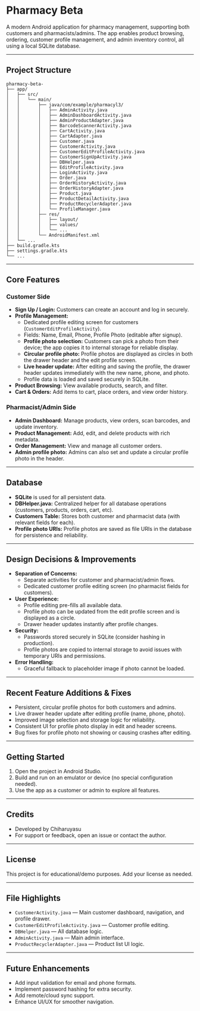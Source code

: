 # Pharmacy Beta

A modern Android application for pharmacy management, supporting both customers and pharmacists/admins. The app enables product browsing, ordering, customer profile management, and admin inventory control, all using a local SQLite database.

---

## Project Structure

```
pharmacy-beta-
├── app/
│   ├── src/
│   │   └── main/
│   │       ├── java/com/example/pharmacyl3/
│   │       │   ├── AdminActivity.java
│   │       │   ├── AdminDashboardActivity.java
│   │       │   ├── AdminProductAdapter.java
│   │       │   ├── BarcodeScannerActivity.java
│   │       │   ├── CartActivity.java
│   │       │   ├── CartAdapter.java
│   │       │   ├── Customer.java
│   │       │   ├── CustomerActivity.java
│   │       │   ├── CustomerEditProfileActivity.java
│   │       │   ├── CustomerSignUpActivity.java
│   │       │   ├── DBHelper.java
│   │       │   ├── EditProfileActivity.java
│   │       │   ├── LoginActivity.java
│   │       │   ├── Order.java
│   │       │   ├── OrderHistoryActivity.java
│   │       │   ├── OrderHistoryAdapter.java
│   │       │   ├── Product.java
│   │       │   ├── ProductDetailActivity.java
│   │       │   ├── ProductRecyclerAdapter.java
│   │       │   └── ProfileManager.java
│   │       ├── res/
│   │       │   ├── layout/
│   │       │   ├── values/
│   │       │   └── ...
│   │       └── AndroidManifest.xml
│   └── ...
├── build.gradle.kts
├── settings.gradle.kts
└── ...
```

---

## Core Features

### Customer Side
- **Sign Up / Login:** Customers can create an account and log in securely.
- **Profile Management:**
  - Dedicated profile editing screen for customers (`CustomerEditProfileActivity`).
  - Fields: Name, Email, Phone, Profile Photo (editable after signup).
  - **Profile photo selection:** Customers can pick a photo from their device; the app copies it to internal storage for reliable display.
  - **Circular profile photo:** Profile photos are displayed as circles in both the drawer header and the edit profile screen.
  - **Live header update:** After editing and saving the profile, the drawer header updates immediately with the new name, phone, and photo.
  - Profile data is loaded and saved securely in SQLite.
- **Product Browsing:** View available products, search, and filter.
- **Cart & Orders:** Add items to cart, place orders, and view order history.

### Pharmacist/Admin Side
- **Admin Dashboard:** Manage products, view orders, scan barcodes, and update inventory.
- **Product Management:** Add, edit, and delete products with rich metadata.
- **Order Management:** View and manage all customer orders.
- **Admin profile photo:** Admins can also set and update a circular profile photo in the header.

---

## Database
- **SQLite** is used for all persistent data.
- **DBHelper.java:** Centralized helper for all database operations (customers, products, orders, cart, etc).
- **Customers Table:** Stores both customer and pharmacist data (with relevant fields for each).
- **Profile photo URIs:** Profile photos are saved as file URIs in the database for persistence and reliability.

---

## Design Decisions & Improvements
- **Separation of Concerns:**
  - Separate activities for customer and pharmacist/admin flows.
  - Dedicated customer profile editing screen (no pharmacist fields for customers).
- **User Experience:**
  - Profile editing pre-fills all available data.
  - Profile photo can be updated from the edit profile screen and is displayed as a circle.
  - Drawer header updates instantly after profile changes.
- **Security:**
  - Passwords stored securely in SQLite (consider hashing in production).
  - Profile photos are copied to internal storage to avoid issues with temporary URIs and permissions.
- **Error Handling:**
  - Graceful fallback to placeholder image if photo cannot be loaded.

---

## Recent Feature Additions & Fixes
- Persistent, circular profile photos for both customers and admins.
- Live drawer header update after editing profile (name, phone, photo).
- Improved image selection and storage logic for reliability.
- Consistent UI for profile photo display in edit and header screens.
- Bug fixes for profile photo not showing or causing crashes after editing.

---

## Getting Started

1. Open the project in Android Studio.
2. Build and run on an emulator or device (no special configuration needed).
3. Use the app as a customer or admin to explore all features.

---

## Credits
- Developed by Chiharuyasu
- For support or feedback, open an issue or contact the author.

---

## License
This project is for educational/demo purposes. Add your license as needed.

---

## File Highlights
- `CustomerActivity.java` — Main customer dashboard, navigation, and profile drawer.
- `CustomerEditProfileActivity.java` — Customer profile editing.
- `DBHelper.java` — All database logic.
- `AdminActivity.java` — Main admin interface.
- `ProductRecyclerAdapter.java` — Product list UI logic.

---

## Future Enhancements
- Add input validation for email and phone formats.
- Implement password hashing for extra security.
- Add remote/cloud sync support.
- Enhance UI/UX for smoother navigation.
